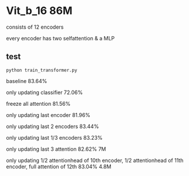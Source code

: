 # Vit_b_16 86M

consists of 12 encoders

every encoder has two selfattention & a MLP

## test

`python train_transformer.py`

baseline 83.64% 

only updating classifier 72.06%

freeze all attention 81.56%

only updating last encoder 81.96%

only updating last 2 encoders 83.44%

only updating last 1/3 encoders 83.23%

only updating last 3 attention 82.62% 7M

only updating 1/2 attentionhead of 10th encoder, 1/2 attentionhead of 11th encoder, full attention of 12th 83.04% 4.8M



